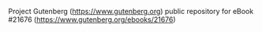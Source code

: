 Project Gutenberg (https://www.gutenberg.org) public repository for eBook #21676 (https://www.gutenberg.org/ebooks/21676)
